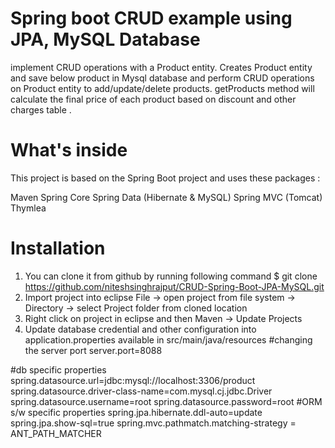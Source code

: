 # Spring boot CRUD example using JPA, MySQL Database
implement  CRUD operations with a Product entity.
Creates Product entity and save below product in Mysql database and perform CRUD operations on Product entity to add/update/delete products.
getProducts method will calculate the final price of each product based on discount and other charges table .


# What's inside
This project is based on the Spring Boot project and uses these packages :

Maven
Spring Core
Spring Data (Hibernate & MySQL)
Spring MVC (Tomcat)
Thymlea


# Installation

1. You can clone it from github by running following command
  $ git clone https://github.com/niteshsinghrajput/CRUD-Spring-Boot-JPA-MySQL.git
2. Import project into eclipse
  File -> open project from file system -> Directory ->  select Project folder from cloned location
3. Right click on project in eclipse and then Maven -> Update Projects
5. Update database credential and other configuration into application.properties available in src/main/java/resources
  #changing the server port
server.port=8088

#db specific properties
spring.datasource.url=jdbc:mysql://localhost:3306/product
spring.datasource.driver-class-name=com.mysql.cj.jdbc.Driver
spring.datasource.username=root
spring.datasource.password=root
#ORM s/w specific properties
spring.jpa.hibernate.ddl-auto=update
spring.jpa.show-sql=true
spring.mvc.pathmatch.matching-strategy = ANT_PATH_MATCHER



